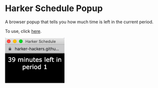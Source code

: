 # Harker Schedule Popup
A browser popup that tells you how much time is left in the current period.

To use, click [here](https://harker-hackers.github.io/Schedule-Popup).

![](popup.png)